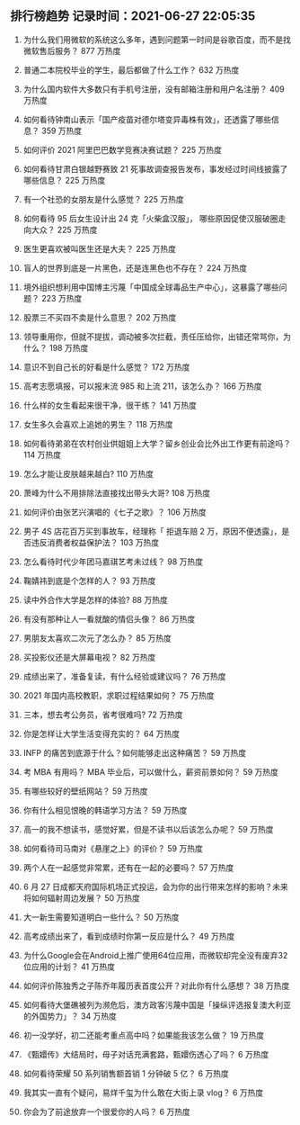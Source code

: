 
## 排行榜趋势 记录时间：2021-06-27 22:05:35
  
  1. 为什么我们用微软的系统这么多年，遇到问题第一时间是谷歌百度，而不是找微软售后服务？ 877 万热度
    
  2. 普通二本院校毕业的学生，最后都做了什么工作？ 632 万热度
    
  3. 为什么国内软件大多数只有手机号注册，没有邮箱注册和用户名注册？ 409 万热度
    
  4. 如何看待钟南山表示「国产疫苗对德尔塔变异毒株有效」，还透露了哪些信息？ 359 万热度
    
  5. 如何评价 2021 阿里巴巴数学竞赛决赛试题？ 225 万热度
    
  6. 如何看待甘肃白银越野赛致 21 死事故调查报告发布，事发经过时间线披露了哪些信息？ 225 万热度
    
  7. 有一个社恐的女朋友是什么感觉？ 225 万热度
    
  8. 如何看待 95 后女生设计出 24 克「火柴盒汉服」， 哪些原因促使汉服破圈走向大众？ 225 万热度
    
  9. 医生更喜欢被叫医生还是大夫？ 225 万热度
    
  10. 盲人的世界到底是一片黑色，还是连黑色也不存在？ 224 万热度
    
  11. 境外组织想利用中国博主污蔑「中国成全球毒品生产中心」，这暴露了哪些问题？ 223 万热度
    
  12. 股票三不买四不卖是什么意思？ 202 万热度
    
  13. 领导重用你，但就不提拔，调动被多次拦截，责任压给你，出错还常骂你，为什么？ 198 万热度
    
  14. 意识不到自己长的好看是什么感觉？ 172 万热度
    
  15. 高考志愿填报，可以报末流 985 和上流 211，该怎么办？ 166 万热度
    
  16. 什么样的女生看起来很干净，很干练？ 141 万热度
    
  17. 女生多久会喜欢上追她的男生？ 118 万热度
    
  18. 如何看待弟弟在农村创业供姐姐上大学？留乡创业会比外出工作更有前途吗？ 114 万热度
    
  19. 怎么才能让皮肤越来越白? 110 万热度
    
  20. 萧峰为什么不用排除法直接找出带头大哥? 108 万热度
    
  21. 如何评价由张艺兴演唱的《七子之歌》？ 106 万热度
    
  22. 男子 4S 店花百万买到事故车，经理称「 拒退车赔 2 万，原因不便透露」，是否违反消费者权益保护法？ 103 万热度
    
  23. 怎么看待时代少年团马嘉祺艺考未过线？ 98 万热度
    
  24. 鞠婧祎到底是个怎样的人？ 93 万热度
    
  25. 读中外合作大学是怎样的体验? 88 万热度
    
  26. 有没有那种让人一看就酸的情侣头像？ 86 万热度
    
  27. 男朋友太喜欢二次元了怎么办？ 85 万热度
    
  28. 买投影仪还是大屏幕电视？ 82 万热度
    
  29. 成绩出来了，准备复读，有什么经验或建议吗？ 76 万热度
    
  30. 2021 年国内高校教职，求职过程结果如何？ 75 万热度
    
  31. 三本，想去考公务员，省考很难吗? 72 万热度
    
  32. 你是怎样让大学生活变得充实的？ 64 万热度
    
  33. INFP 的痛苦到底源于什么？如何能够走出这种痛苦？ 59 万热度
    
  34. 考 MBA 有用吗？ MBA 毕业后，可以做什么，薪资前景如何？ 59 万热度
    
  35. 有哪些较好的壁纸网站？ 59 万热度
    
  36. 你有什么相见恨晚的韩语学习方法？ 59 万热度
    
  37. 高一的我不想读书，感觉好累，但是不读书以后该怎么办呢？ 59 万热度
    
  38. 如何看待司马南对《悬崖之上》的评价？ 59 万热度
    
  39. 两个人在一起感觉非常累，还有在一起的必要吗？ 57 万热度
    
  40. 6 月 27 日成都天府国际机场正式投运，会为你的出行带来怎样的影响？未来将如何辐射周边发展？ 50 万热度
    
  41. 大一新生需要知道明白一些什么？ 50 万热度
    
  42. 高考成绩出来了，看到成绩时你第一反应是什么？ 49 万热度
    
  43. 为什么Google会在Android上推广使用64位应用，而微软却完全没有废弃32位应用的计划？ 41 万热度
    
  44. 如何评价陈独秀之子陈乔年履历表首度公开？对此你有什么感想？ 38 万热度
    
  45. 如何看待大堡礁被列为濒危后，澳方政客污蔑中国是「操纵评选报复澳大利亚的外国势力」？ 34 万热度
    
  46. 初一没学好，初二还能考重点高中吗？如果能我该怎么做？ 19 万热度
    
  47. 《甄嬛传》大结局时，母子对话充满套路，甄嬛伤透心了吗？ 6 万热度
    
  48. 如何看待荣耀 50 系列销售额首销 1 分钟破 5 亿？ 6 万热度
    
  49. 我其实一直有个疑问，易烊千玺为什么敢在大街上录 vlog？ 6 万热度
    
  50. 你会为了前途放弃一个很爱你的人吗？ 6 万热度
    